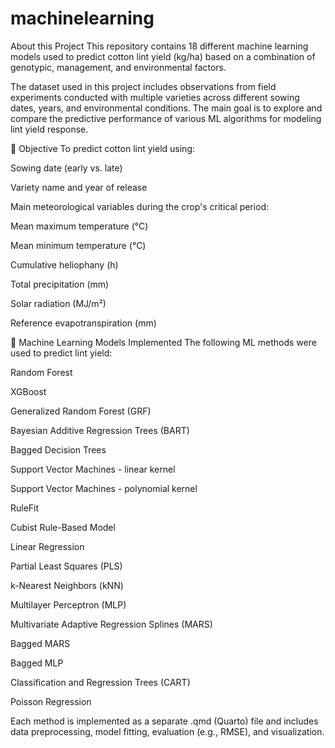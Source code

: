 # machinelearning
About this Project
This repository contains 18 different machine learning models used to predict cotton lint yield (kg/ha) based on a combination of genotypic, management, and environmental factors.

The dataset used in this project includes observations from field experiments conducted with multiple varieties across different sowing dates, years, and environmental conditions. The main goal is to explore and compare the predictive performance of various ML algorithms for modeling lint yield response.

🎯 Objective
To predict cotton lint yield using:

Sowing date (early vs. late)

Variety name and year of release

Main meteorological variables during the crop's critical period:

Mean maximum temperature (°C)

Mean minimum temperature (°C)

Cumulative heliophany (h)

Total precipitation (mm)

Solar radiation (MJ/m²)

Reference evapotranspiration (mm)

🤖 Machine Learning Models Implemented
The following ML methods were used to predict lint yield:

Random Forest

XGBoost

Generalized Random Forest (GRF)

Bayesian Additive Regression Trees (BART)

Bagged Decision Trees

Support Vector Machines - linear kernel

Support Vector Machines - polynomial kernel

RuleFit

Cubist Rule-Based Model

Linear Regression

Partial Least Squares (PLS)

k-Nearest Neighbors (kNN)

Multilayer Perceptron (MLP)

Multivariate Adaptive Regression Splines (MARS)

Bagged MARS

Bagged MLP

Classification and Regression Trees (CART)

Poisson Regression

Each method is implemented as a separate .qmd (Quarto) file and includes data preprocessing, model fitting, evaluation (e.g., RMSE), and visualization.


